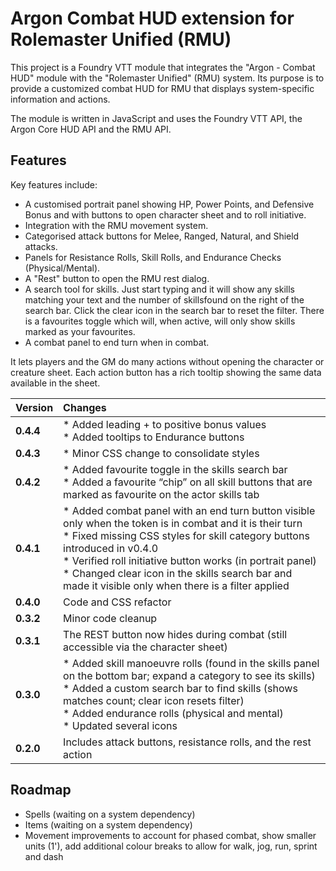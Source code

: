 # Argon Combat HUD extension for Rolemaster Unified (RMU)

This project is a Foundry VTT module that integrates the "Argon - Combat HUD" module with the "Rolemaster Unified" (RMU) system. Its purpose is to provide a customized combat HUD for RMU that displays system-specific information and actions.

The module is written in JavaScript and uses the Foundry VTT API, the Argon Core HUD API and the RMU API.

## Features
Key features include:

*   A customised portrait panel showing HP, Power Points, and Defensive Bonus and with buttons to open character sheet and to roll initiative.
*   Integration with the RMU movement system.
*   Categorised attack buttons for Melee, Ranged, Natural, and Shield attacks.
*   Panels for Resistance Rolls, Skill Rolls, and Endurance Checks (Physical/Mental).
*   A "Rest" button to open the RMU rest dialog.
*   A search tool for skills. Just start typing and it will show any skills matching your text and the number of skillsfound on the right of the search bar. Click the clear icon in the search bar to reset the filter. There is a favourites toggle which will, when active, will only show skills marked as your favourites.
*   A combat panel to end turn when in combat.

It lets players and the GM do many actions without opening the character or creature sheet. Each action button has a rich tooltip showing the same data available in the sheet.

| Version   | Changes |
| :--- | :--- |
| **0.4.4** | *   Added leading + to positive bonus values<br>*   Added tooltips to Endurance buttons |
| **0.4.3** | *   Minor CSS change to consolidate styles |
| **0.4.2** | *   Added favourite toggle in the skills search bar<br>*   Added a favourite “chip” on all skill buttons that are marked as favourite on the actor skills tab |
| **0.4.1** | *   Added combat panel with an end turn button visible only when the token is in combat and it is their turn<br>*   Fixed missing CSS styles for skill category buttons introduced in v0.4.0<br>*   Verified roll initiative button works (in portrait panel)<br>*   Changed clear icon in the skills search bar and made it visible only when there is a filter applied |
| **0.4.0** | Code and CSS refactor |
| **0.3.2** | Minor code cleanup |
| **0.3.1** | The REST button now hides during combat (still accessible via the character sheet) |
| **0.3.0** | *   Added skill manoeuvre rolls (found in the skills panel on the bottom bar; expand a category to see its skills)<br>*   Added a custom search bar to find skills (shows matches count; clear icon resets filter)<br>*   Added endurance rolls (physical and mental)<br>*   Updated several icons |
| **0.2.0** | Includes attack buttons, resistance rolls, and the rest action |


## Roadmap
*   Spells (waiting on a system dependency)
*   Items (waiting on a system dependency)
*   Movement improvements to account for phased combat, show smaller units (1'), add additional colour breaks to allow for walk, jog, run, sprint and dash
